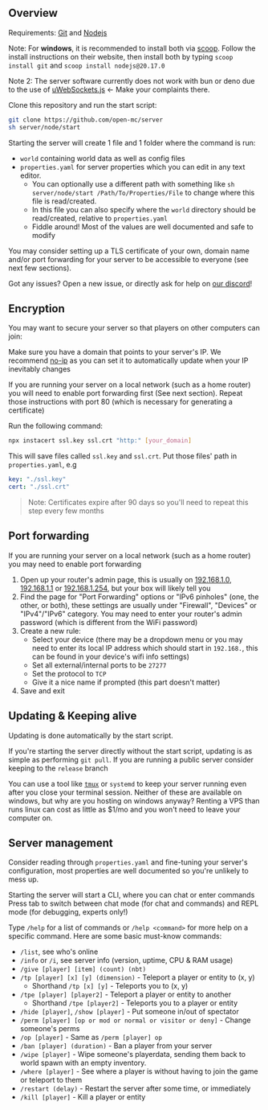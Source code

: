 ## Overview

Requirements: [Git](https://git-scm.com/downloads) and [Nodejs](https://nodejs.org/en/download)

Note: For **windows**, it is recommended to install both via [scoop](https://scoop.sh). Follow the install instructions on their website, then install both by typing `scoop install git` and `scoop install nodejs@20.17.0`

Note 2: The server software currently does not work with bun or deno due to the use of [uWebSockets.js](https://github.com/uNetworking/uWebSockets.js) <- Make your complaints there.

Clone this repository and run the start script:
```sh
git clone https://github.com/open-mc/server
sh server/node/start
```

Starting the server will create 1 file and 1 folder where the command is run:
- `world` containing world data as well as config files
- `properties.yaml` for server properties which you can edit in any text editor.
	- You can optionally use a different path with something like `sh server/node/start /Path/To/Properties/File` to change where this file is read/created.
	- In this file you can also specify where the `world` directory should be read/created, relative to `properties.yaml`
	- Fiddle around! Most of the values are well documented and safe to modify

You may consider setting up a TLS certificate of your own, domain name and/or port forwarding for your server to be accessible to everyone (see next few sections).

Got any issues? Open a new issue, or directly ask for help on [our discord](https://discord.gg/mqQwHNTncV)!

## Encryption

You may want to secure your server so that players on other computers can join:

Make sure you have a domain that points to your server's IP. We recommend [no-ip](https://ddns.net) as you can set it to automatically update when your IP inevitably changes

If you are running your server on a local network (such as a home router) you will need to enable port forwarding first (See next section). Repeat those instructions with port 80 (which is necessary for generating a certificate)

Run the following command:

```sh
npx instacert ssl.key ssl.crt "http:" [your_domain]
```

This will save files called `ssl.key` and `ssl.crt`. Put those files' path in `properties.yaml`, e.g

```yaml
key: "./ssl.key"
cert: "./ssl.crt"
```

> Note: Certificates expire after 90 days so you'll need to repeat this step every few months

## Port forwarding

If you are running your server on a local network (such as a home router) you may need to enable port forwarding

1. Open up your router's admin page, this is usually on [192.168.1.0](http://192.168.1.0), [192.168.1.1](http://192.168.1.1) or [192.168.1.254](http://192.168.1.254), but your box will likely tell you
2. Find the page for "Port Forwarding" options or "IPv6 pinholes" (one, the other, or both), these settings are usually under "Firewall", "Devices" or "IPv4"/"IPv6" category. You may need to enter your router's admin password (which is different from the WiFi password)
3. Create a new rule:
	- Select your device (there may be a dropdown menu or you may need to enter its local IP address which should start in `192.168.`, this can be found in your device's wifi info settings)
	- Set all external/internal ports to be `27277`
	- Set the protocol to `TCP`
	- Give it a nice name if prompted (this part doesn't matter)
4. Save and exit

## Updating & Keeping alive

Updating is done automatically by the start script.

If you're starting the server directly without the start script, updating is as simple as performing `git pull`. If you are running a public server consider keeping to the `release` branch

You can use a tool like [`tmux`](https://linuxize.com/post/getting-started-with-tmux/) or `systemd` to keep your server running even after you close your terminal session. Neither of these are available on windows, but why are you hosting on windows anyway? Renting a VPS than runs linux can cost as little as $1/mo and you won't need to leave your computer on.

## Server management

Consider reading through `properties.yaml` and fine-tuning your server's configuration, most properties are well documented so you're unlikely to mess up.

Starting the server will start a CLI, where you can chat or enter commands
Press tab to switch between chat mode (for chat and commands) and REPL mode (for debugging, experts only!)

Type `/help` for a list of commands or `/help <command>` for more help on a specific command. Here are some basic must-know commands:
- `/list`, see who's online
- `/info` or `/i`, see server info (version, uptime, CPU & RAM usage)
- `/give [player] [item] (count) (nbt)`
- `/tp [player] [x] [y] (dimension)` - Teleport a player or entity to (x, y)
	- Shorthand `/tp [x] [y]` - Teleports you to (x, y)
- `/tpe [player] [player2]` - Teleport a player or entity to another
	- Shorthand `/tpe [player2]` - Teleports you to a player or entity
- `/hide [player]`, `/show [player]` - Put someone in/out of spectator
- `/perm [player] [op or mod or normal or visitor or deny]` - Change someone's perms
- `/op [player]` - Same as `/perm [player] op`
- `/ban [player] (duration)` - Ban a player from your server
- `/wipe [player]` - Wipe someone's playerdata, sending them back to world spawn with an empty inventory.
- `/where [player]` - See where a player is without having to join the game or teleport to them
- `/restart (delay)` - Restart the server after some time, or immediately
- `/kill [player]` - Kill a player or entity